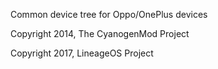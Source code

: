 Common device tree for Oppo/OnePlus devices

Copyright 2014, The CyanogenMod Project

Copyright 2017, LineageOS Project
